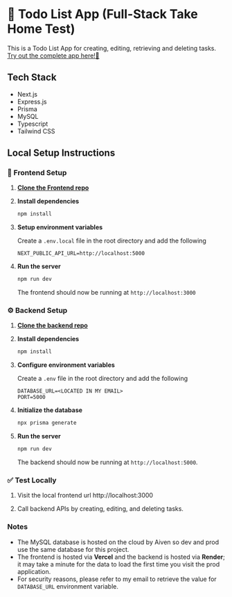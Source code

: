 # 🎯 Todo List App (Full-Stack Take Home Test)

This is a Todo List App for creating, editing, retrieving and deleting tasks. [Try out the complete app here!🚀](https://todo-list-frontend-liwj28j45-syedaliasar14s-projects.vercel.app/)

## Tech Stack

- Next.js
- Express.js
- Prisma
- MySQL
- Typescript
- Tailwind CSS


## Local Setup Instructions

### 🚀 Frontend Setup

1. [**Clone the Frontend repo**](https://github.com/syedaliasar14/todo-list-frontend)

2. **Install dependencies**

    ```sh
    npm install
    ```

3. **Setup environment variables**

    Create a ```.env.local``` file in the root directory and add the following

    ```env
    NEXT_PUBLIC_API_URL=http://localhost:5000
    ```

4. **Run the server**

    ```sh
    npm run dev
    ```

    The frontend should now be running at `http://localhost:3000`

### ⚙️ Backend Setup

1. [**Clone the backend repo**](https://github.com/syedaliasar14/todo-list-backend)

2. **Install dependencies**

    ```sh
    npm install
    ```

3. **Configure environment variables**

    Create a `.env` file in the root directory and add the following
    ```env
    DATABASE_URL=<LOCATED IN MY EMAIL>
    PORT=5000
    ```

4. **Initialize the database**

    ```sh
    npx prisma generate
    ```

5. **Run the server**

    ```sh
    npm run dev
    ```

    The backend should now be running at `http://localhost:5000`.


### ✅ Test Locally

1. Visit the local frontend url http://localhost:3000

2. Call backend APIs by creating, editing, and deleting tasks.


### Notes

- The MySQL database is hosted on the cloud by Aiven so dev and prod use the same database for this project.
- The frontend is hosted via **Vercel** and the backend is hosted via **Render**; it may take a minute for the data to load the first time you visit the prod application.
- For security reasons, please refer to my email to retrieve the value for ```DATABASE_URL``` environment variable.

